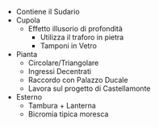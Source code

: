 - Contiene il Sudario
- Cupola
	- Effetto illusorio di profondità
		- Utilizza il traforo in pietra
		- Tamponi in Vetro
- Pianta
	- Circolare/Triangolare
	- Ingressi Decentrati
	- Raccordo con Palazzo Ducale
	- Lavora sul progetto di Castellamonte
- Esterno
	- Tambura + Lanterna
	- Bicromia tipica moresca